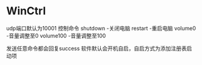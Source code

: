 # WinCtrl
udp端口默认为10001
控制命令
shutdown    -关闭电脑
restart     -重启电脑
volume0     -音量调整至0
volume100   -音量调整至100

发送任意命令都会回复success
软件默认会开机自启，自启方式为添加注册表启动项
